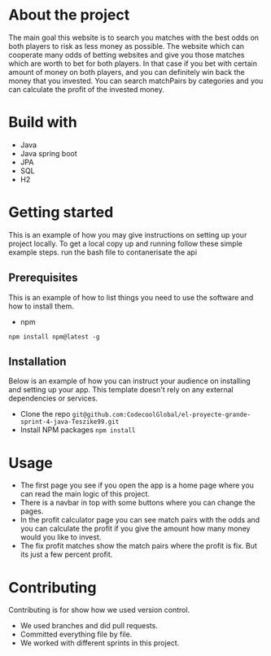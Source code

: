 # About the project
The main goal this website is to search you matches with the best odds on both players to risk as less money as possible.
The website which can cooperate many odds of betting websites and give you those matches
which are worth to bet for both players. In that case if you bet with certain amount of money on both players, and
you can definitely win back the money that you invested.
You can search matchPairs by categories and you can calculate the profit of the invested money.

# Build with
- Java
- Java spring boot
- JPA
- SQL
- H2

# Getting started
This is an example of how you may give instructions on setting up your project locally.
To get a local copy up and running follow these simple example steps.
run the bash file to contanerisate the api

## Prerequisites
This is an example of how to list things you need to use the software and how to install them.

- npm
```shell
npm install npm@latest -g
```

## Installation
Below is an example of how you can instruct your audience on installing and setting up your app.
This template doesn't rely on any external dependencies or services.

- Clone the repo
  `git@github.com:CodecoolGlobal/el-proyecte-grande-sprint-4-java-Teszike99.git`
- Install NPM packages
  `npm install`

# Usage
- The first page you see if you open the app is a home page where you can read the main logic of this project.
- There is a navbar in top with some buttons where you can change the pages.
- In the profit calculator page you can see match pairs with the odds and you can calculate the
  profit if you give the amount how many money would you like to invest.
- The fix profit matches show the match pairs where the profit is fix. But its just a few percent profit.

# Contributing
Contributing is for show how we used version control.

- We used branches and did pull requests.
- Committed everything file by file.
- We worked with different sprints in this project.